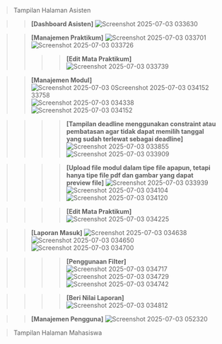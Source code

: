 > Tampilan Halaman Asisten

>> **[Dashboard Asisten]**
![Screenshot 2025-07-03 033630](https://github.com/user-attachments/assets/a12f7f5b-9341-487d-9d91-7b86815cdc6b)



>> **[Manajemen Praktikum]**
![Screenshot 2025-07-03 033701](https://github.com/user-attachments/assets/d073678f-9cd8-4c26-9327-49b16fece55a)
![Screenshot 2025-07-03 033726](https://github.com/user-attachments/assets/0784f443-b443-40ab-9838-1076a88194b1)
>>>> **[Edit Mata Praktikum]**
![Screenshot 2025-07-03 033739](https://github.com/user-attachments/assets/db5392c2-6369-46aa-9bd0-94b50ff09ebc)



>> **[Manajemen Modul]**
![Screenshot 2025-07-03 0![Screenshot 2025-07-03 034152](https://github.com/user-attachments/assets/dc46020a-d9c3-4013-a958-c9575c1265e9)
33758](https://github.com/user-attachments/assets/2aafc774-b1e1-4ce0-a16b-feb0380c103b)
![Screenshot 2025-07-03 034338](https://github.com/user-attachments/assets/2445b24c-e040-48a0-81c1-446aa246c2fb)
![Screenshot 2025-07-03 034152](https://github.com/user-attachments/assets/dd7fa65e-5917-4ff3-9b7a-b415c49cef78)

>>>> **[Tampilan deadline menggunakan constraint atau pembatasan agar tidak dapat memilih tanggal yang sudah terlewat sebagai deadline]**
![Screenshot 2025-07-03 033855](https://github.com/user-attachments/assets/70639ae5-5315-40d5-ae9f-879ee1a954e3)
![Screenshot 2025-07-03 033909](https://github.com/user-attachments/assets/1eb1690a-a2c4-4c80-924f-198396e3cbbb)

>>>> **[Upload file modul dalam tipe file apapun, tetapi hanya tipe file pdf dan gambar yang dapat preview file]**
![Screenshot 2025-07-03 033939](https://github.com/user-attachments/assets/ab30a41f-fb14-4854-bab2-a605872c39ee)
![Screenshot 2025-07-03 034104](https://github.com/user-attachments/assets/68a8fbb0-f641-4746-bb6e-12d584fc6d39)
![Screenshot 2025-07-03 034120](https://github.com/user-attachments/assets/8be18874-5a58-447d-bcf7-f1b67622e291)

>>>> **[Edit Mata Praktikum]**
![Screenshot 2025-07-03 034225](https://github.com/user-attachments/assets/8a1b39dc-b189-478e-969c-04353cfd53e0)



>> **[Laporan Masuk]**
![Screenshot 2025-07-03 034638](https://github.com/user-attachments/assets/27451354-27fe-475f-ada0-8f71d59a014a)
![Screenshot 2025-07-03 034650](https://github.com/user-attachments/assets/8a8a34f7-ba94-4bbf-86ae-363788b4f6cf)
![Screenshot 2025-07-03 034700](https://github.com/user-attachments/assets/92ed0866-2206-4755-922d-0c5cc879222a)

>>>> **[Penggunaan Filter]**
![Screenshot 2025-07-03 034717](https://github.com/user-attachments/assets/4a13c445-10e7-44f9-b611-9b8b12be7c4b)
![Screenshot 2025-07-03 034729](https://github.com/user-attachments/assets/46bd4324-7954-4fc8-a4df-8a9ef1ddc4b5)
![Screenshot 2025-07-03 034742](https://github.com/user-attachments/assets/cf0cadce-2892-46ff-ae00-9d7885c1c301)

>>>> **[Beri Nilai Laporan]**
![Screenshot 2025-07-03 034812](https://github.com/user-attachments/assets/edfdd403-22af-4d44-b722-3c989edfe27b)



>> **[Manajemen Pengguna]**
![Screenshot 2025-07-03 052320](https://github.com/user-attachments/assets/9a07376c-02e4-4148-b5f0-eb0f0e932d1c)




> Tampilan Halaman Mahasiswa

